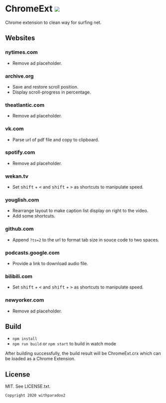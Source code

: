 # ChromeExt ![](https://github.com/withparadox2/ChromeExt/workflows/build/badge.svg)


Chrome extension to clean way for surfing net.

## Websites

### nytimes.com

- Remove ad placeholder.

### archive.org

- Save and restore scroll position.
- Display scroll-progress in percentage.

### theatlantic.com

- Remove ad placeholder.

### vk.com

- Parse url of pdf file and copy to clipboard.

### spotify.com

- Remove ad placeholder.

### wekan.tv

- Set <kbd>shift</kbd> + <kbd><</kbd> and <kbd>shift</kbd> + <kbd>></kbd> as shortcuts to manipulate speed.

### youglish.com

- Rearrange layout to make caption list display on right to the video.
- Add some shortcuts.

### github.com

- Append `?ts=2` to the url to format tab size in souce code to two spaces. 

### podcasts.google.com

- Provide a link to download audio file. 

### bilibili.com

- Set <kbd>shift</kbd> + <kbd><</kbd> and <kbd>shift</kbd> + <kbd>></kbd> as shortcuts to manipulate speed.

### newyorker.com

- Remove ad placeholder.

## Build

- `npm install`
- `npm run build` or `npm start` to build in watch mode

After building successfully, the build result will be ChromeExt.crx which can be loaded as a Chrome Extension.
## License

MIT. See LICENSE.txt.
```
Copyright 2020 withparadox2
```